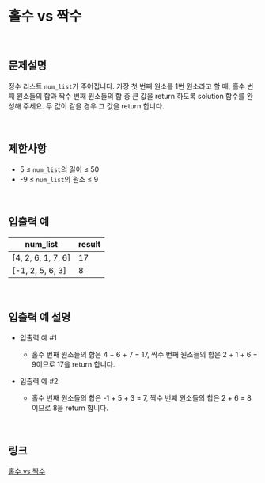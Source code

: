 # 홀수 vs 짝수

<br>

## 문제설명
정수 리스트 `num_list`가 주어집니다. 가장 첫 번째 원소를 1번 원소라고 할 때, 홀수 번째 원소들의 합과 짝수 번째 원소들의 합 중 큰 값을 return 하도록 solution 함수를 완성해 주세요. 두 값이 같을 경우 그 값을 return 합니다.

<br>

## 제한사항
- 5 ≤ `num_list`의 길이 ≤ 50
- -9 ≤ `num_list`의 원소 ≤ 9

<br>

## 입출력 예
| num_list | result |
|---|---|
| [4, 2, 6, 1, 7, 6] | 17 |
| [-1, 2, 5, 6, 3] | 8 |

<br>

## 입출력 예 설명
- 입출력 예 #1
    - 홀수 번째 원소들의 합은 4 + 6 + 7 = 17, 짝수 번째 원소들의 합은 2 + 1 + 6 = 9이므로 17을 return 합니다.

- 입출력 예 #2
    - 홀수 번째 원소들의 합은 -1 + 5 + 3 = 7, 짝수 번째 원소들의 합은 2 + 6 = 8이므로 8을 return 합니다.

<br>

## 링크
[홀수 vs 짝수](https://school.programmers.co.kr/learn/courses/30/lessons/181887)
